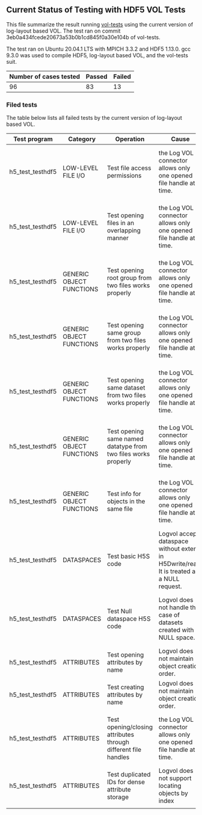 ## Current Status of Testing with HDF5 VOL Tests

This file summarize the result running [vol-tests](https://github.com/HDFGroup/vol-tests) using the current version of log-layout based VOL.
The test ran on commit 3eb0a434fcede20673a53b0b1cd845f0a30e104b of vol-tests.

The test ran on Ubuntu 20.04.1 LTS with MPICH 3.3.2 and HDF5 1.13.0.
gcc 9.3.0 was used to compile HDF5, log-layout based VOL, and the vol-tests suit.


| Number of cases tested | Passed | Failed |
|------------------------|--------|--------|
| 96                     | 83     | 13     |

### Filed tests

The table below lists all failed tests by the current version of log-layout based VOL.

| Test program     | Category                 | Operation                                                      | Cause                                                                                       | Solution                                              |
|------------------|--------------------------|----------------------------------------------------------------|---------------------------------------------------------------------------------------------|-------------------------------------------------------|
| h5_test_testhdf5 | LOW-LEVEL FILE I/O       | Test file access permissions                                   | the Log VOL connector allows only one opened file handle at a time.                                 | Implement support for multiple open to the same file. |
| h5_test_testhdf5 | LOW-LEVEL FILE I/O       | Test opening files in an overlapping manner                    | the Log VOL connector allows only one opened file handle at a time.                                 | Implement support for multiple open to the same file. |
| h5_test_testhdf5 | GENERIC OBJECT FUNCTIONS | Test opening root group from two files works properly          | the Log VOL connector allows only one opened file handle at a time.                                 | Implement support for multiple open to the same file. |
| h5_test_testhdf5 | GENERIC OBJECT FUNCTIONS | Test opening same group from two files works properly          | the Log VOL connector allows only one opened file handle at a time.                                 | Implement support for multiple open to the same file. |
| h5_test_testhdf5 | GENERIC OBJECT FUNCTIONS | Test opening same dataset from two files works properly        | the Log VOL connector allows only one opened file handle at a time.                                 | Implement support for multiple open to the same file. |
| h5_test_testhdf5 | GENERIC OBJECT FUNCTIONS | Test opening same named datatype from two files works properly | the Log VOL connector allows only one opened file handle at a time.                                 | Implement support for multiple open to the same file. |
| h5_test_testhdf5 | GENERIC OBJECT FUNCTIONS | Test info for objects in the same file                         | the Log VOL connector allows only one opened file handle at a time.                                 | Implement support for multiple open to the same file. |
| h5_test_testhdf5 | DATASPACES               | Test basic H5S code                                            | Logvol accepts dataspace without extent  in H5Dwrite/read. It is treated as a NULL request. | Return error if dataspace without extent is detected. |
| h5_test_testhdf5 | DATASPACES               | Test Null dataspace H5S code                                   | Logvol does not handle the case of datasets created with NULL space.                        | Extend internal attribute to represent NULL space.    |
| h5_test_testhdf5 | ATTRIBUTES               | Test opening attributes by name                                | Logvol does not maintain object creation order.                                             | Support *_by_idx APIs.                                |
| h5_test_testhdf5 | ATTRIBUTES               | Test creating attributes by name                               | Logvol does not maintain object creation order.                                             | Support *_by_idx APIs.                                |
| h5_test_testhdf5 | ATTRIBUTES               | Test opening/closing attributes through different file handles | the Log VOL connector allows only one opened file handle at a time.                                 | Implement support for multiple open to the same file. |
| h5_test_testhdf5 | ATTRIBUTES               | Test duplicated IDs for dense attribute storage                | Logvol does not support locating objects by index                                           | Support *_by_idx APIs.                                |
|                  |                          |                                                                |                                                                                             |                                                       |

